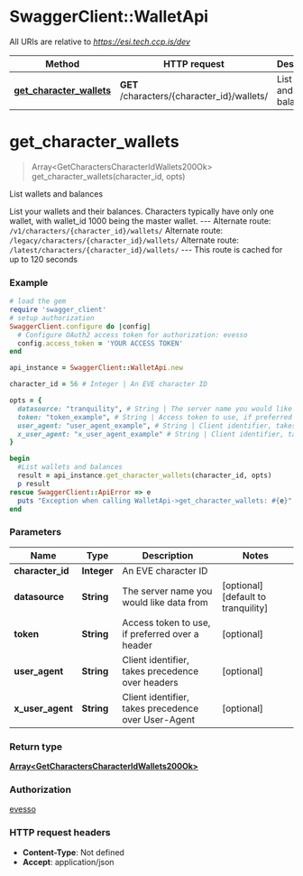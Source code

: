 # SwaggerClient::WalletApi

All URIs are relative to *https://esi.tech.ccp.is/dev*

Method | HTTP request | Description
------------- | ------------- | -------------
[**get_character_wallets**](WalletApi.md#get_character_wallets) | **GET** /characters/{character_id}/wallets/ | List wallets and balances


# **get_character_wallets**
> Array&lt;GetCharactersCharacterIdWallets200Ok&gt; get_character_wallets(character_id, opts)

List wallets and balances

List your wallets and their balances. Characters typically have only one wallet, with wallet_id 1000 being the master wallet.  ---  Alternate route: `/v1/characters/{character_id}/wallets/`  Alternate route: `/legacy/characters/{character_id}/wallets/`  Alternate route: `/latest/characters/{character_id}/wallets/`   ---  This route is cached for up to 120 seconds

### Example
```ruby
# load the gem
require 'swagger_client'
# setup authorization
SwaggerClient.configure do |config|
  # Configure OAuth2 access token for authorization: evesso
  config.access_token = 'YOUR ACCESS TOKEN'
end

api_instance = SwaggerClient::WalletApi.new

character_id = 56 # Integer | An EVE character ID

opts = { 
  datasource: "tranquility", # String | The server name you would like data from
  token: "token_example", # String | Access token to use, if preferred over a header
  user_agent: "user_agent_example", # String | Client identifier, takes precedence over headers
  x_user_agent: "x_user_agent_example" # String | Client identifier, takes precedence over User-Agent
}

begin
  #List wallets and balances
  result = api_instance.get_character_wallets(character_id, opts)
  p result
rescue SwaggerClient::ApiError => e
  puts "Exception when calling WalletApi->get_character_wallets: #{e}"
end
```

### Parameters

Name | Type | Description  | Notes
------------- | ------------- | ------------- | -------------
 **character_id** | **Integer**| An EVE character ID | 
 **datasource** | **String**| The server name you would like data from | [optional] [default to tranquility]
 **token** | **String**| Access token to use, if preferred over a header | [optional] 
 **user_agent** | **String**| Client identifier, takes precedence over headers | [optional] 
 **x_user_agent** | **String**| Client identifier, takes precedence over User-Agent | [optional] 

### Return type

[**Array&lt;GetCharactersCharacterIdWallets200Ok&gt;**](GetCharactersCharacterIdWallets200Ok.md)

### Authorization

[evesso](../../new/README.md#evesso)

### HTTP request headers

 - **Content-Type**: Not defined
 - **Accept**: application/json



